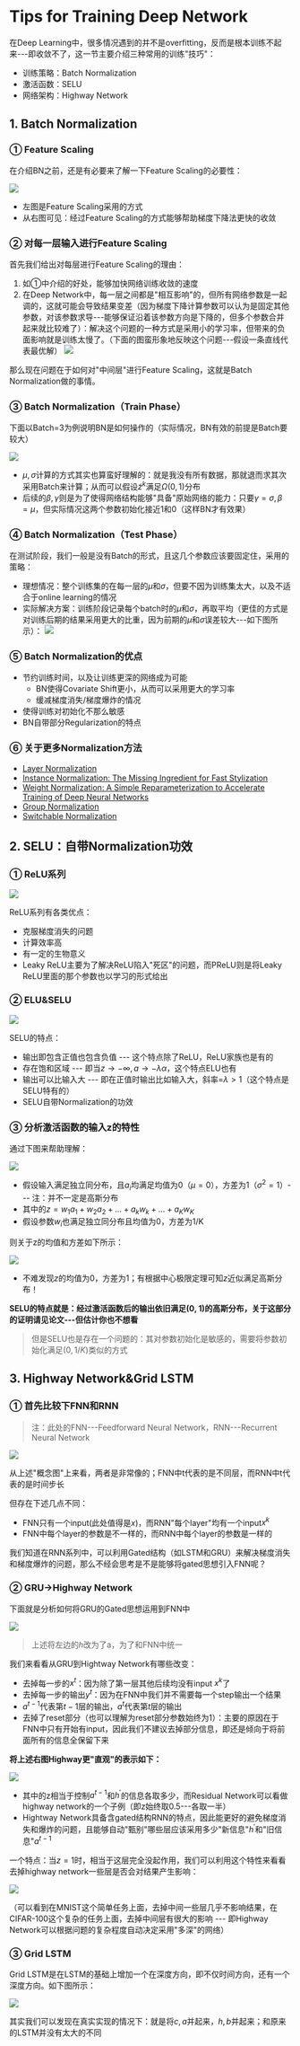 # Tips for Training Deep Network

在Deep Learning中，很多情况遇到的并不是overfitting，反而是根本训练不起来---即收敛不了，这一节主要介绍三种常用的训练"技巧"：

- 训练策略：Batch Normalization
- 激活函数：SELU
- 网络架构：Highway Network

## 1. Batch Normalization

### ① Feature Scaling

在介绍BN之前，还是有必要来了解一下Feature Scaling的必要性：

![](png/r1.png)

- 左图是Feature Scaling采用的方式
- 从右图可见：经过Feature Scaling的方式能够帮助梯度下降法更快的收敛

### ② 对每一层输入进行Feature Scaling

首先我们给出对每层进行Feature Scaling的理由：

1. 如①中介绍的好处，能够加快网络训练收敛的速度
2. 在Deep Network中，每一层之间都是"相互影响"的，但所有网络参数是一起调的，这就可能会导致结果变差（因为梯度下降计算参数可以认为是固定其他参数，对该参数求导---能够保证沿着该参数方向是下降的，但多个参数合并起来就比较难了）：解决这个问题的一种方式是采用小的学习率，但带来的负面影响就是训练太慢了。（下面的图蛮形象地反映这个问题---假设一条直线代表最优解）
   ![](png/r2.png)

那么现在问题在于如何对"中间层"进行Feature Scaling，这就是Batch Normalization做的事情。

### ③ Batch Normalization（Train Phase）

下面以Batch=3为例说明BN是如何操作的（实际情况，BN有效的前提是Batch要较大）

![](png/r3.png)

- $\mu,\sigma$计算的方式其实也算蛮好理解的：就是我没有所有数据，那就退而求其次采用Batch来计算；从而可以假设$\tilde{z}^k$满足$\Omega(0, 1)$分布
- 后续的$\beta,\gamma$则是为了使得网络结构能够"具备"原始网络的能力：只要$\gamma=\sigma,\beta=\mu$，但实际情况这两个参数初始化接近1和0（这样BN才有效果）

### ④ Batch Normalization（Test Phase）

在测试阶段，我们一般是没有Batch的形式，且这几个参数应该要固定住，采用的策略：

- 理想情况：整个训练集的在每一层的$\mu$和$\sigma$，但要不因为训练集太大，以及不适合于online learning的情况
- 实际解决方案：训练阶段记录每个batch时的$\mu$和$\sigma$，再取平均（更佳的方式是对训练后期的结果采用更大的比重，因为前期的$\mu$和$\sigma$误差较大---如下图所示）：
  ![](png/r4.png)

### ⑤ Batch Normalization的优点

- 节约训练时间，以及让训练更深的网络成为可能
  - BN使得Covariate Shift更小，从而可以采用更大的学习率
  - 缓减梯度消失/梯度爆炸的情况
- 使得训练对初始化不那么敏感
- BN自带部分Regularization的特点

### ⑥ 关于更多Normalization方法

- [ Layer Normalization](https://arxiv.org/abs/1607.06450)
- [Instance Normalization: The Missing Ingredient for Fast Stylization](https://arxiv.org/abs/1607.08022)
- [Weight Normalization: A Simple Reparameterization to Accelerate Training of Deep Neural Networks](https://arxiv.org/abs/1602.07868)
- [Group Normalization](https://arxiv.org/abs/1803.08494)
- [Switchable Normalization](http://htmlpreview.github.io/?https://github.com/switchablenorms/Switchable-Normalization/blob/master/blog_cn/blog_cn.html)

## 2. SELU：自带Normalization功效

### ① ReLU系列

![](png/r5.png)

ReLU系列有各类优点：

- 克服梯度消失的问题
- 计算效率高
- 有一定的生物意义
- Leaky ReLU主要为了解决ReLU陷入"死区"的问题，而PReLU则是将Leaky ReLU里面的那个参数也以学习的形式给出

### ② ELU&SELU

![](png/r6.png)

SELU的特点：

- 输出即包含正值也包含负值 --- 这个特点除了ReLU，ReLU家族也是有的
- 存在饱和区域 --- 即当$z\to -\infty,a\to -\lambda\alpha$，这个特点ELU也有
- 输出可以比输入大 --- 即在正值时输出比如输入大，斜率=$\lambda>1$（这个特点是SELU特有的）
- SELU自带Normalization的功效

### ③ 分析激活函数的输入z的特性

通过下图来帮助理解：

![](png/r7.png)

- 假设输入满足独立同分布，且$a_i$均满足均值为0（$\mu=0$），方差为1（$\sigma^2=1$）--- 注：并不一定是高斯分布
- 其中的$z=w_1a_1+w_2a_2+...+a_kw_k+...+a_Kw_K$
- 假设参数$w_i$也满足独立同分布且均值为0，方差为1/K

则关于z的均值和方差如下所示：

![](png/r8.png)

- 不难发现$z$的均值为0，方差为1；有根据中心极限定理可知$z$近似满足高斯分布！

**SELU的特点就是：经过激活函数后的输出依旧满足(0, 1)的高斯分布，关于这部分的证明请见论文---但估计你也不想看**

> 但是SELU也是存在一个问题的：其对参数初始化是敏感的，需要将参数初始化满足$(0,1/K)$类似的方式

## 3. Highway Network&Grid LSTM

### ① 首先比较下FNN和RNN

> 注：此处的FNN---Feedforward Neural Network，RNN---Recurrent Neural Network

![](png/r9.png)

从上述"概念图"上来看，两者是非常像的；FNN中t代表的是不同层，而RNN中t代表的是时间步长

但存在下述几点不同：

- FNN只有一个input(此处值得是$x$)，而RNN"每个layer"均有一个input$x^k$
- FNN中每个layer的参数是不一样的，而RNN中每个layer的参数是一样的

我们知道在RNN系列中，可以利用Gated结构（如LSTM和GRU）来解决梯度消失和梯度爆炸的问题，那么不经会思考是不是能够将gated思想引入FNN呢？

### ② GRU$\to$Highway Network

下面就是分析如何将GRU的Gated思想运用到FNN中

![](png/r10.png)

> 上述将左边的$h$改为了a，为了和FNN中统一

我们来看看从GRU到Hightway Network有哪些改变：

- 去掉每一步的$x^t$：因为除了第一层其他后续均没有input $x^k$了
- 去掉每一步的输出$y^t$：因为在FNN中我们并不需要每一个step输出一个结果
- $a^{t-1}$代表第$t-1$层的输出，$a^t$代表第$t$层的输出
- 去掉了reset部分（也可以理解为reset部分参数始终为1）：主要的原因在于FNN中只有开始有input，因此我们不建议去掉部分信息，即还是倾向于将前面所有的信息全保留下来

**将上述右图Highway更"直观"的表示如下：**

![](png/r11.png)

- 其中的z相当于控制$a^{t-1}$和$h^{'}$的信息各取多少，而Residual Network可以看做highway network的一个子例（即z始终取0.5---各取一半）
- Hightway Network具备含gated结构RNN的特点，因此能更好的避免梯度消失和爆炸的问题，且能够自动"甄别"哪些层应该采用多少"新信息"$h^{'}$和"旧信息"$a^{t-1}$

一个特点：当$z=1$时，相当于这层完全没起作用，我们可以利用这个特性来看看去掉highway network一些层是否会对结果产生影响：

![](png/r12.png)

（可以看到在MNIST这个简单任务上面，去掉中间一些层几乎不影响结果，在CIFAR-100这个复杂的任务上面，去掉中间层有很大的影响 --- 即Highway Network可以根据问题的复杂程度自动决定采用"多深"的网络）

### ③ Grid LSTM

Grid LSTM是在LSTM的基础上增加一个在深度方向，即不仅时间方向，还有一个深度方向。如下图所示：

![](png/r13.png)

其实我们可以发现在真实实现的情况下：就是将$c,a$并起来，$h,b$并起来；和原来的LSTM并没有太大的不同